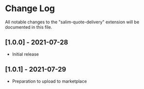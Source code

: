 # Change Log

All notable changes to the "salim-quote-delivery" extension will be documented in this file.

## [1.0.0] - 2021-07-28

- Initial release

## [1.0.1] - 2021-07-29

- Preparation to upload to marketplace
